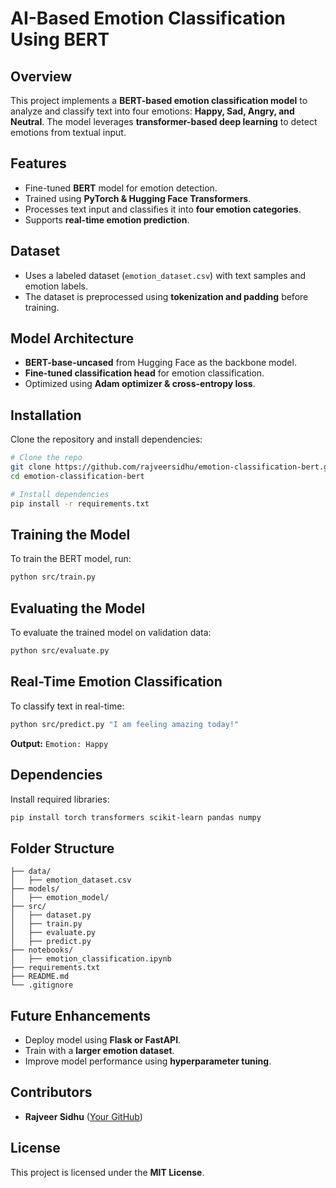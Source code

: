 # AI-Based Emotion Classification Using BERT

## Overview

This project implements a **BERT-based emotion classification model** to analyze and classify text into four emotions: **Happy, Sad, Angry, and Neutral**. The model leverages **transformer-based deep learning** to detect emotions from textual input.

## Features

- Fine-tuned **BERT** model for emotion detection.
- Trained using **PyTorch & Hugging Face Transformers**.
- Processes text input and classifies it into **four emotion categories**.
- Supports **real-time emotion prediction**.

## Dataset

- Uses a labeled dataset (`emotion_dataset.csv`) with text samples and emotion labels.
- The dataset is preprocessed using **tokenization and padding** before training.

## Model Architecture

- **BERT-base-uncased** from Hugging Face as the backbone model.
- **Fine-tuned classification head** for emotion classification.
- Optimized using **Adam optimizer & cross-entropy loss**.

## Installation

Clone the repository and install dependencies:

```bash
# Clone the repo
git clone https://github.com/rajveersidhu/emotion-classification-bert.git
cd emotion-classification-bert

# Install dependencies
pip install -r requirements.txt
```

## Training the Model

To train the BERT model, run:

```bash
python src/train.py
```

## Evaluating the Model

To evaluate the trained model on validation data:

```bash
python src/evaluate.py
```

## Real-Time Emotion Classification

To classify text in real-time:

```bash
python src/predict.py "I am feeling amazing today!"
```

**Output:** `Emotion: Happy`

## Dependencies

Install required libraries:

```bash
pip install torch transformers scikit-learn pandas numpy
```

## Folder Structure

```
├── data/
│   ├── emotion_dataset.csv
├── models/
│   ├── emotion_model/
├── src/
│   ├── dataset.py
│   ├── train.py
│   ├── evaluate.py
│   ├── predict.py
├── notebooks/
│   ├── emotion_classification.ipynb
├── requirements.txt
├── README.md
└── .gitignore
```

## Future Enhancements

- Deploy model using **Flask or FastAPI**.
- Train with a **larger emotion dataset**.
- Improve model performance using **hyperparameter tuning**.

## Contributors

- **Rajveer Sidhu** ([Your GitHub](https://github.com/rajveersidhu))

## License

This project is licensed under the **MIT License**.

